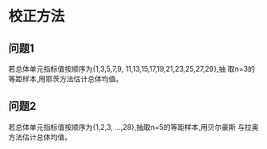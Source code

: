 # 校正方法

## 问题1

若总体单元指标值按顺序为{1,3,5,7,9,
11,13,15,17,19,21,23,25,27,29},抽
取n=3的等距样本,用耶茨方法估计总体均值。

## 问题2
若总体单元指标值按顺序为{1,2,3,
...,28},抽取n=5的等距样本,用贝尔豪斯
与拉奥方法估计总体均值。
